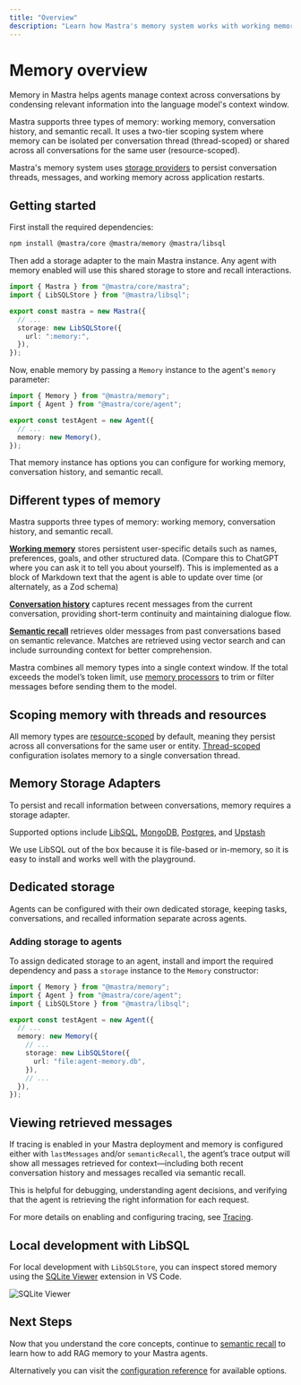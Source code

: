 ```yaml
---
title: "Overview"
description: "Learn how Mastra's memory system works with working memory, conversation history, and semantic recall."
---
```


# Memory overview

Memory in Mastra helps agents manage context across conversations by condensing relevant information into the language model's context window.

Mastra supports three types of memory: working memory, conversation history, and semantic recall. It uses a two-tier scoping system where memory can be isolated per conversation thread (thread-scoped) or shared across all conversations for the same user (resource-scoped).

Mastra's memory system uses [storage providers](#memory-storage-adapters) to persist conversation threads, messages, and working memory across application restarts.

## Getting started

First install the required dependencies:

```bash copy
npm install @mastra/core @mastra/memory @mastra/libsql
```

Then add a storage adapter to the main Mastra instance. Any agent with memory enabled will use this shared storage to store and recall interactions.

```typescript {6-8} filename="src/mastra/index.ts" showLineNumbers copy
import { Mastra } from "@mastra/core/mastra";
import { LibSQLStore } from "@mastra/libsql";

export const mastra = new Mastra({
  // ...
  storage: new LibSQLStore({
    url: ":memory:",
  }),
});
```

Now, enable memory by passing a `Memory` instance to the agent's `memory` parameter:

```typescript {3-5} filename="src/mastra/agents/test-agent.ts" showLineNumbers copy
import { Memory } from "@mastra/memory";
import { Agent } from "@mastra/core/agent";

export const testAgent = new Agent({
  // ...
  memory: new Memory(),
});
```

That memory instance has options you can configure for working memory, conversation history, and semantic recall.

## Different types of memory

Mastra supports three types of memory: working memory, conversation history, and semantic recall.

[**Working memory**](./working-memory.mdx) stores persistent user-specific details such as names, preferences, goals, and other structured data. (Compare this to ChatGPT where you can ask it to tell you about yourself). This is implemented as a block of Markdown text that the agent is able to update over time (or alternately, as a Zod schema)

[**Conversation history**](./conversation-history.mdx) captures recent messages from the current conversation, providing short-term continuity and maintaining dialogue flow.

[**Semantic recall**](./semantic-recall.mdx) retrieves older messages from past conversations based on semantic relevance. Matches are retrieved using vector search and can include surrounding context for better comprehension.

Mastra combines all memory types into a single context window. If the total exceeds the model’s token limit, use [memory processors](./memory-processors.mdx) to trim or filter messages before sending them to the model.

## Scoping memory with threads and resources

All memory types are [resource-scoped](./working-memory.mdx#resource-scoped-memory-default) by default, meaning they persist across all conversations for the same user or entity. [Thread-scoped](./working-memory.mdx#thread-scoped-memory) configuration isolates memory to a single conversation thread.

## Memory Storage Adapters

To persist and recall information between conversations, memory requires a storage adapter.

Supported options include [LibSQL](/docs/memory/storage/memory-with-libsql), [MongoDB](/docs/memory/storage/memory-with-mongodb), [Postgres](/docs/memory/storage/memory-with-pg), and [Upstash](/docs/memory/storage/memory-with-upstash)

We use LibSQL out of the box because it is file-based or in-memory, so it is easy to install and works well with the playground.

## Dedicated storage

Agents can be configured with their own dedicated storage, keeping tasks, conversations, and recalled information separate across agents.

### Adding storage to agents

To assign dedicated storage to an agent, install and import the required dependency and pass a `storage` instance to the `Memory` constructor:

```typescript {3, 9-11} filename="src/mastra/agents/test-agent.ts" showLineNumbers copy
import { Memory } from "@mastra/memory";
import { Agent } from "@mastra/core/agent";
import { LibSQLStore } from "@mastra/libsql";

export const testAgent = new Agent({
  // ...
  memory: new Memory({
    // ...
    storage: new LibSQLStore({
      url: "file:agent-memory.db",
    }),
    // ...
  }),
});
```

## Viewing retrieved messages

If tracing is enabled in your Mastra deployment and memory is configured either with `lastMessages` and/or `semanticRecall`, the agent’s trace output will show all messages retrieved for context—including both recent conversation history and messages recalled via semantic recall.

This is helpful for debugging, understanding agent decisions, and verifying that the agent is retrieving the right information for each request.

For more details on enabling and configuring tracing, see [Tracing](../observability/tracing).

## Local development with LibSQL

For local development with `LibSQLStore`, you can inspect stored memory using the [SQLite Viewer](https://marketplace.visualstudio.com/items?itemName=qwtel.sqlite-viewer) extension in VS Code.

![SQLite Viewer](/image/memory/memory-sqlite-viewer.jpg)

## Next Steps

Now that you understand the core concepts, continue to [semantic recall](./semantic-recall.mdx) to learn how to add RAG memory to your Mastra agents.

Alternatively you can visit the [configuration reference](../../reference/memory/Memory.mdx) for available options.
